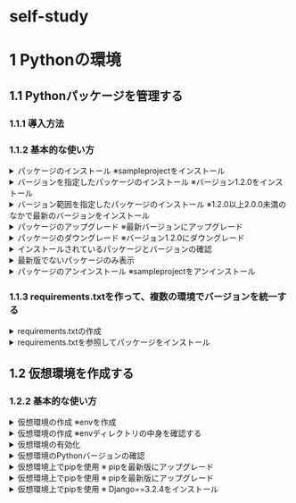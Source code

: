 # self-study
# 1 Pythonの環境
## 1.1 Pythonパッケージを管理する
### 1.1.1 導入方法
### 1.1.2 基本的な使い方
<details>
<summary>
パッケージのインストール ※sampleprojectをインストール 
</summary> 
  
```python
pip install sampleproject
```
</details>

<details>
<summary>
バージョンを指定したパッケージのインストール ※バージョン1.2.0をインストール
</summary>
```python
pip install sampleproject==1.2.0
```
</details>

<details><summary>
バージョン範囲を指定したパッケージのインストール
※1.2.0以上2.0.0未満のなかで最新のバージョンをインストール
</summary><div>
pip install "sampleproject>=1.2.0<2.0.0"
</div></details>

<details><summary>
パッケージのアップグレード
※最新バージョンにアップグレード
</summary><div>
pip install --upgrade sampleproject
</div></details>

<details><summary>
パッケージのダウングレード
※バージョン1.2.0にダウングレード
</summary><div>
pip install --upgrade sampleproject==1.2.0
</div></details>

<details><summary>
インストールされているパッケージとバージョンの確認
</summary><div>
pip list
</div></details>

<details><summary>
最新版でないパッケージのみ表示
</summary><div>
pip list --outdated
</div></details>

<details><summary>
パッケージのアンインストール
※sampleprojectをアンインストール
</summary><div>
pip uninstall sampleproject
</div></details>

### 1.1.3 requirements.txtを作って、複数の環境でバージョンを統一する
<details><summary>
requirements.txtの作成
</summary><div>
pip freeze > requirements.txt
</div></details>

<details><summary>
requirements.txtを参照してパッケージをインストール
</summary><div>
pip install -r requirements.txt
</div></details>

## 1.2 仮想環境を作成する
### 1.2.2 基本的な使い方
<details><summary>
仮想環境の作成
※envを作成
</summary><div>
python -m venv .env
</div></details>

<details><summary>
仮想環境の作成
※envディレクトリの中身を確認する
</summary><div>
ls -l .env
</div></details>

<details><summary>
仮想環境の有効化
</summary><div>
.env\Scripts\Activate.ps1
</div></details>

<details><summary>
仮想環境のPythonバージョンの確認
</summary><div>
python -V
</div></details>

<details><summary>
仮想環境上でpipを使用
※ pipを最新版にアップグレード
</summary><div>
pip install --upgrade pip
</div></details>

<details><summary>
仮想環境上でpipを使用
※ pipを最新版にアップグレード
</summary><div>
pip install --upgrade pip
</div></details>

<details><summary>
仮想環境上でpipを使用
※ Django==3.2.4をインストール
</summary><div>
pip install Django==3.2.4

</div></details>
